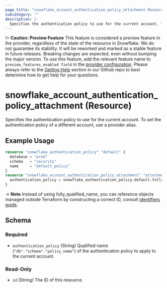 ```yaml
---
page_title: "snowflake_account_authentication_policy_attachment Resource - terraform-provider-snowflake"
subcategory: ""
description: |-
  Specifies the authentication policy to use for the current account. To set the authentication policy of a different account, use a provider alias.
---
```


!> **Caution: Preview Feature** This feature is considered a preview feature in the provider, regardless of the state of the resource in Snowflake. We do not guarantee its stability. It will be reworked and marked as a stable feature in future releases. Breaking changes are expected, even without bumping the major version. To use this feature, add the relevant feature name to `preview_features_enabled field` in the [provider configuration](https://registry.terraform.io/providers/Snowflake-Labs/snowflake/latest/docs#schema). Please always refer to the [Getting Help](https://github.com/Snowflake-Labs/terraform-provider-snowflake?tab=readme-ov-file#getting-help) section in our Github repo to best determine how to get help for your questions.

# snowflake_account_authentication_policy_attachment (Resource)

Specifies the authentication policy to use for the current account. To set the authentication policy of a different account, use a provider alias.

## Example Usage

```terraform
resource "snowflake_authentication_policy" "default" {
  database = "prod"
  schema   = "security"
  name     = "default_policy"
}
resource "snowflake_account_authentication_policy_attachment" "attachment" {
  authentication_policy = snowflake_authentication_policy.default.fully_qualified_name
}
```

-> **Note** Instead of using fully_qualified_name, you can reference objects managed outside Terraform by constructing a correct ID, consult [identifiers guide](../guides/identifiers_rework_design_decisions#new-computed-fully-qualified-name-field-in-resources).
<!-- TODO(SNOW-1634854): include an example showing both methods-->

<!-- schema generated by tfplugindocs -->
## Schema

### Required

- `authentication_policy` (String) Qualified name (`"db"."schema"."policy_name"`) of the authentication policy to apply to the current account.

### Read-Only

- `id` (String) The ID of this resource.
